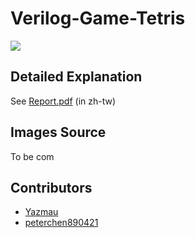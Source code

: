 # Verilog-Game-Tetris

![](https://i.imgur.com/JFE8Ndc.png)

## Detailed Explanation

See [Report.pdf](/Report.pdf) (in zh-tw)

## Images Source

To be com

## Contributors

- [Yazmau](https://github.com/Yazmau)
- [peterchen890421](https://github.com/peterchen890421)
